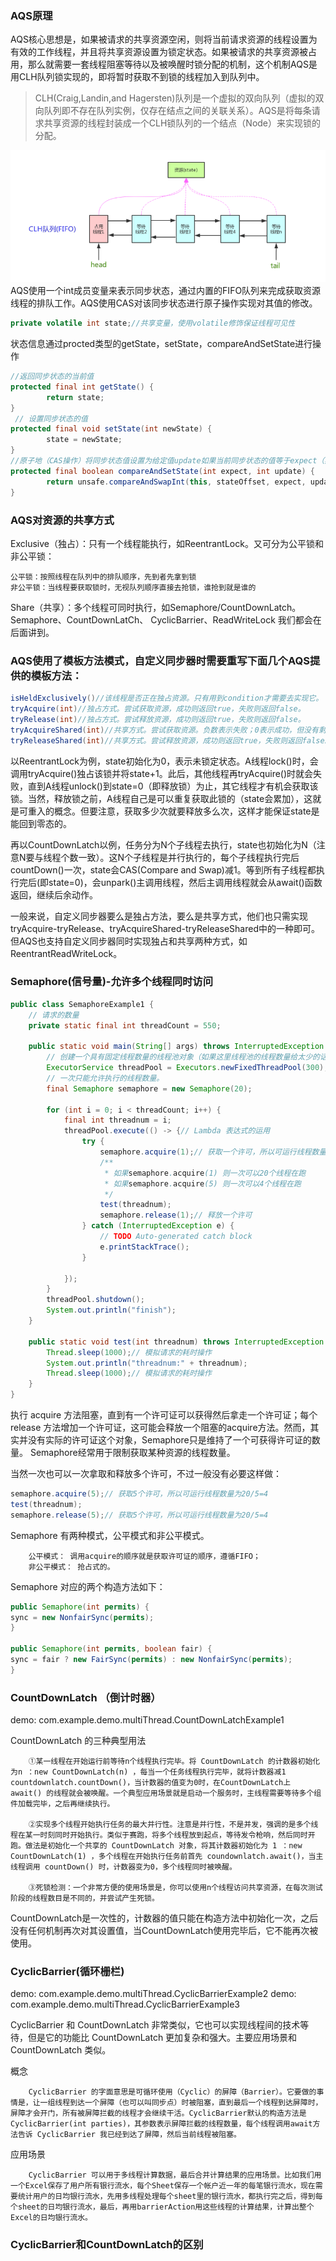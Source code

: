 

### AQS原理
AQS核心思想是，如果被请求的共享资源空闲，则将当前请求资源的线程设置为有效的工作线程，并且将共享资源设置为锁定状态。如果被请求的共享资源被占用，那么就需要一套线程阻塞等待以及被唤醒时锁分配的机制，这个机制AQS是用CLH队列锁实现的，即将暂时获取不到锁的线程加入到队列中。

>CLH(Craig,Landin,and Hagersten)队列是一个虚拟的双向队列（虚拟的双向队列即不存在队列实例，仅存在结点之间的关联关系）。AQS是将每条请求共享资源的线程封装成一个CLH锁队列的一个结点（Node）来实现锁的分配。

![](image/2019-01-10-19-48-30.png)
AQS使用一个int成员变量来表示同步状态，通过内置的FIFO队列来完成获取资源线程的排队工作。AQS使用CAS对该同步状态进行原子操作实现对其值的修改。
```java
private volatile int state;//共享变量，使用volatile修饰保证线程可见性
```
状态信息通过procted类型的getState，setState，compareAndSetState进行操作
```java
//返回同步状态的当前值
protected final int getState() {  
        return state;
}
 // 设置同步状态的值
protected final void setState(int newState) { 
        state = newState;
}
//原子地（CAS操作）将同步状态值设置为给定值update如果当前同步状态的值等于expect（期望值）
protected final boolean compareAndSetState(int expect, int update) {
        return unsafe.compareAndSwapInt(this, stateOffset, expect, update);
}
```
### AQS对资源的共享方式
Exclusive（独占）：只有一个线程能执行，如ReentrantLock。又可分为公平锁和非公平锁：

    公平锁：按照线程在队列中的排队顺序，先到者先拿到锁
    非公平锁：当线程要获取锁时，无视队列顺序直接去抢锁，谁抢到就是谁的
Share（共享）：多个线程可同时执行，如Semaphore/CountDownLatch。Semaphore、CountDownLatCh、 CyclicBarrier、ReadWriteLock 我们都会在后面讲到。


### AQS使用了模板方法模式，自定义同步器时需要重写下面几个AQS提供的模板方法：
```java
isHeldExclusively()//该线程是否正在独占资源。只有用到condition才需要去实现它。
tryAcquire(int)//独占方式。尝试获取资源，成功则返回true，失败则返回false。
tryRelease(int)//独占方式。尝试释放资源，成功则返回true，失败则返回false。
tryAcquireShared(int)//共享方式。尝试获取资源。负数表示失败；0表示成功，但没有剩余可用资源；正数表示成功，且有剩余资源。
tryReleaseShared(int)//共享方式。尝试释放资源，成功则返回true，失败则返回false。
```

以ReentrantLock为例，state初始化为0，表示未锁定状态。A线程lock()时，会调用tryAcquire()独占该锁并将state+1。此后，其他线程再tryAcquire()时就会失败，直到A线程unlock()到state=0（即释放锁）为止，其它线程才有机会获取该锁。当然，释放锁之前，A线程自己是可以重复获取此锁的（state会累加），这就是可重入的概念。但要注意，获取多少次就要释放多么次，这样才能保证state是能回到零态的。

再以CountDownLatch以例，任务分为N个子线程去执行，state也初始化为N（注意N要与线程个数一致）。这N个子线程是并行执行的，每个子线程执行完后countDown()一次，state会CAS(Compare and Swap)减1。等到所有子线程都执行完后(即state=0)，会unpark()主调用线程，然后主调用线程就会从await()函数返回，继续后余动作。

一般来说，自定义同步器要么是独占方法，要么是共享方式，他们也只需实现tryAcquire-tryRelease、tryAcquireShared-tryReleaseShared中的一种即可。但AQS也支持自定义同步器同时实现独占和共享两种方式，如ReentrantReadWriteLock。


### Semaphore(信号量)-允许多个线程同时访问
```java
public class SemaphoreExample1 {
    // 请求的数量
    private static final int threadCount = 550;

    public static void main(String[] args) throws InterruptedException {
        // 创建一个具有固定线程数量的线程池对象（如果这里线程池的线程数量给太少的话你会发现执行的很慢）
        ExecutorService threadPool = Executors.newFixedThreadPool(300);
        // 一次只能允许执行的线程数量。
        final Semaphore semaphore = new Semaphore(20);

        for (int i = 0; i < threadCount; i++) {
            final int threadnum = i;
            threadPool.execute(() -> {// Lambda 表达式的运用
                try {
                    semaphore.acquire(1);// 获取一个许可，所以可运行线程数量为20/1=20
                    /**
                     * 如果semaphore.acquire(1) 则一次可以20个线程在跑
                     * 如果semaphore.acquire(5) 则一次可以4个线程在跑
                     */
                    test(threadnum);
                    semaphore.release(1);// 释放一个许可
                } catch (InterruptedException e) {
                    // TODO Auto-generated catch block
                    e.printStackTrace();
                }

            });
        }
        threadPool.shutdown();
        System.out.println("finish");
    }

    public static void test(int threadnum) throws InterruptedException {
        Thread.sleep(1000);// 模拟请求的耗时操作
        System.out.println("threadnum:" + threadnum);
        Thread.sleep(1000);// 模拟请求的耗时操作
    }
}
```
执行 acquire 方法阻塞，直到有一个许可证可以获得然后拿走一个许可证；每个 release 方法增加一个许可证，这可能会释放一个阻塞的acquire方法。然而，其实并没有实际的许可证这个对象，Semaphore只是维持了一个可获得许可证的数量。 Semaphore经常用于限制获取某种资源的线程数量。

当然一次也可以一次拿取和释放多个许可，不过一般没有必要这样做：
```java
semaphore.acquire(5);// 获取5个许可，所以可运行线程数量为20/5=4
test(threadnum);
semaphore.release(5);// 获取5个许可，所以可运行线程数量为20/5=4
```
Semaphore 有两种模式，公平模式和非公平模式。

        公平模式： 调用acquire的顺序就是获取许可证的顺序，遵循FIFO；
        非公平模式： 抢占式的。
Semaphore 对应的两个构造方法如下：
```java
public Semaphore(int permits) {
sync = new NonfairSync(permits);
}

public Semaphore(int permits, boolean fair) {
sync = fair ? new FairSync(permits) : new NonfairSync(permits);
}
```

### CountDownLatch （倒计时器）
demo: com.example.demo.multiThread.CountDownLatchExample1

CountDownLatch 的三种典型用法

        ①某一线程在开始运行前等待n个线程执行完毕。将 CountDownLatch 的计数器初始化为n ：new CountDownLatch(n) ，每当一个任务线程执行完毕，就将计数器减1 countdownlatch.countDown()，当计数器的值变为0时，在CountDownLatch上 await() 的线程就会被唤醒。一个典型应用场景就是启动一个服务时，主线程需要等待多个组件加载完毕，之后再继续执行。

        ②实现多个线程开始执行任务的最大并行性。注意是并行性，不是并发，强调的是多个线程在某一时刻同时开始执行。类似于赛跑，将多个线程放到起点，等待发令枪响，然后同时开跑。做法是初始化一个共享的 CountDownLatch 对象，将其计数器初始化为 1 ：new CountDownLatch(1) ，多个线程在开始执行任务前首先 coundownlatch.await()，当主线程调用 countDown() 时，计数器变为0，多个线程同时被唤醒。

        ③死锁检测：一个非常方便的使用场景是，你可以使用n个线程访问共享资源，在每次测试阶段的线程数目是不同的，并尝试产生死锁。

CountDownLatch是一次性的，计数器的值只能在构造方法中初始化一次，之后没有任何机制再次对其设置值，当CountDownLatch使用完毕后，它不能再次被使用。

### CyclicBarrier(循环栅栏) 
demo: com.example.demo.multiThread.CyclicBarrierExample2
demo: com.example.demo.multiThread.CyclicBarrierExample3

CyclicBarrier 和 CountDownLatch 非常类似，它也可以实现线程间的技术等待，但是它的功能比 CountDownLatch 更加复杂和强大。主要应用场景和 CountDownLatch 类似。

概念

        CyclicBarrier 的字面意思是可循环使用（Cyclic）的屏障（Barrier）。它要做的事情是，让一组线程到达一个屏障（也可以叫同步点）时被阻塞，直到最后一个线程到达屏障时，屏障才会开门，所有被屏障拦截的线程才会继续干活。CyclicBarrier默认的构造方法是 CyclicBarrier(int parties)，其参数表示屏障拦截的线程数量，每个线程调用await方法告诉 CyclicBarrier 我已经到达了屏障，然后当前线程被阻塞。

应用场景

        CyclicBarrier 可以用于多线程计算数据，最后合并计算结果的应用场景。比如我们用一个Excel保存了用户所有银行流水，每个Sheet保存一个帐户近一年的每笔银行流水，现在需要统计用户的日均银行流水，先用多线程处理每个sheet里的银行流水，都执行完之后，得到每个sheet的日均银行流水，最后，再用barrierAction用这些线程的计算结果，计算出整个Excel的日均银行流水。

### CyclicBarrier和CountDownLatch的区别
